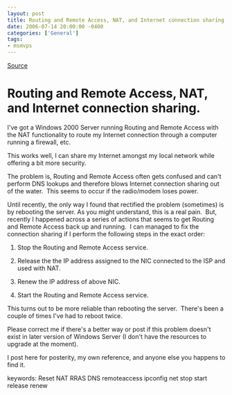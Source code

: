 ```yaml
---
layout: post
title: Routing and Remote Access, NAT, and Internet connection sharing.
date: 2006-07-14 20:00:00 -0400
categories: ['General']
tags:
- msmvps
---
```

[Source](http://blogs.msmvps.com/peterritchie/2006/07/15/routing-and-remote-access-nat-and-internet-connection-sharing/ "Permalink to Routing and Remote Access, NAT, and Internet connection sharing.")

# Routing and Remote Access, NAT, and Internet connection sharing.

I've got a Windows 2000 Server running Routing and Remote Access with the NAT functionality to route my Internet connection through a computer running a firewall, etc.

This works well, I can share my Internet amongst my local network while offering a bit more security.

The problem is, Routing and Remote Access often gets confused and can't perform DNS lookups and therefore blows Internet connection sharing out of the water.  This seems to occur if the radio/modem loses power.

Until recently, the only way I found that rectified the problem (sometimes) is by rebooting the server. As you might understand, this is a real pain.  But, recently I happened across a series of actions that seems to get Routing and Remote Access back up and running.  I can managed to fix the connection sharing if I perform the following steps in the exact order:

  

  

1. Stop the Routing and Remote Access service.
  

2. Release the the IP address assigned to the NIC connected to the ISP and used with NAT.
  

3. Renew the IP address of above NIC.
  

4. Start the Routing and Remote Access service.

This turns out to be more reliable than rebooting the server.  There's been a couple of times I've had to reboot twice.

Please correct me if there's a better way or post if this problem doesn't exist in later version of Windows Server (I don't have the resources to upgrade at the moment).

I post here for posterity, my own reference, and anyone else you happens to find it.

keywords: Reset NAT RRAS DNS remoteaccess ipconfig net stop start release renew

